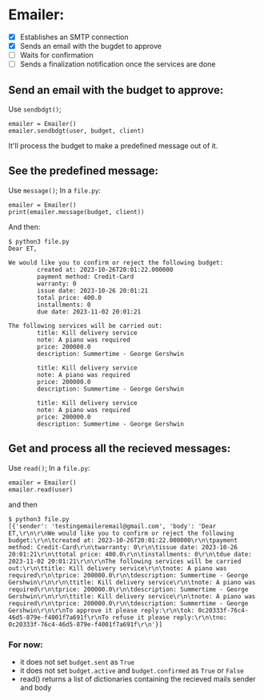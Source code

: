 # Emailer:
- [x] Establishes an SMTP connection
- [x] Sends an email with the bugdet to approve
- [ ] Waits for confirmation
- [ ] Sends a finalization notification once the services are done

## Send an email with the budget to approve:
Use `sendbdgt()`;
```
emailer = Emailer()
emailer.sendbdgt(user, budget, client)
```
It'll process the budget to make a predefined message out of it.

## See the predefined message:
Use `message()`;
In a `file.py`:
```
emailer = Emailer()
print(emailer.message(budget, client))
```
And then:
```
$ python3 file.py
Dear ET,

We would like you to confirm or reject the following budget:
        created at: 2023-10-26T20:01:22.000000
        payment method: Credit-Card
        warranty: 0
        issue date: 2023-10-26 20:01:21
        total price: 400.0
        installments: 0
        due date: 2023-11-02 20:01:21

The following services will be carried out:
        title: Kill delivery service
        note: A piano was required
        price: 200000.0
        description: Summertime - George Gershwin

        title: Kill delivery service
        note: A piano was required
        price: 200000.0
        description: Summertime - George Gershwin

        title: Kill delivery service
        note: A piano was required
        price: 200000.0
        description: Summertime - George Gershwin
```

## Get and process all the recieved messages:
Use `read()`;
In a `file.py`:
```
emailer = Emailer()
emailer.read(user)
```
and then
```
$ python3 file.py
[{'sender': 'testingemaileremail@gmail.com', 'body': 'Dear ET,\r\n\r\nWe would like you to confirm or reject the following budget:\r\n\tcreated at: 2023-10-26T20:01:22.000000\r\n\tpayment method: Credit-Card\r\n\twarranty: 0\r\n\tissue date: 2023-10-26 20:01:21\r\n\ttotal price: 400.0\r\n\tinstallments: 0\r\n\tdue date: 2023-11-02 20:01:21\r\n\r\nThe following services will be carried out:\r\n\ttitle: Kill delivery service\r\n\tnote: A piano was required\r\n\tprice: 200000.0\r\n\tdescription: Summertime - George Gershwin\r\n\r\n\ttitle: Kill delivery service\r\n\tnote: A piano was required\r\n\tprice: 200000.0\r\n\tdescription: Summertime - George Gershwin\r\n\r\n\ttitle: Kill delivery service\r\n\tnote: A piano was required\r\n\tprice: 200000.0\r\n\tdescription: Summertime - George Gershwin\r\n\r\nTo approve it please reply:\r\n\tok: 0c20333f-76c4-46d5-879e-f4001f7a691f\r\nTo refuse it please reply:\r\n\tno: 0c20333f-76c4-46d5-879e-f4001f7a691f\r\n'}]
```

### For now:
* it does not set `budget.sent` as `True`
* it does not set `budget.active` and `budget.confirmed` as `True` or `False`
* read() returns a list of dictionaries containing the recieved mails sender and body
